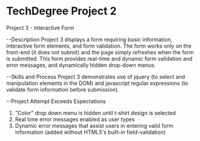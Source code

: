 # TechDegree Project 2
 Project 3 - Interactive Form

--Description
Project 3 displays a form requiring basic information, interactive form elements, and form validation. The form works only on the front-end (it does not submit) and the page simply refreshes when the form is submitted. This form provides real-time and dynamic form validation and error messages, and dynamically hidden drop-down menus.

--Skills and Process
Project 3 demonstrates use of jquery (to select and manipulation elements in the DOM) and javascript regular expressions (to validate form information before submission).

--Project Attempt
Exceeds Expectations
1. "Color" drop down menu is hidden until t-shirt design is selected
2. Real time error messages enabled as user types
3. Dynamic error messages that assist users in entering valid form information (added without HTML5's built-in field-validation)